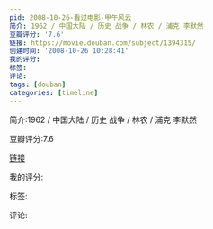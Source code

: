 ```yaml
---
pid: 2008-10-26-看过电影-甲午风云
简介: 1962 / 中国大陆 / 历史 战争 / 林农 / 浦克 李默然
豆瓣评分: '7.6'
链接: https://movie.douban.com/subject/1394315/
创建时间: '2008-10-26 10:28:41'
我的评分:
标签:
评论:
tags: [douban]
categories: [timeline]
---
```

简介:1962 / 中国大陆 / 历史 战争 / 林农 / 浦克 李默然

豆瓣评分:7.6

[链接](https://movie.douban.com/subject/1394315/)

我的评分:

标签:

评论:

